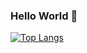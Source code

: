 ### Hello World 👋

[![Top Langs](https://github-readme-stats.vercel.app/api/top-langs/?username=MatetePlays)](https://github.com/anuraghazra/github-readme-stats)
